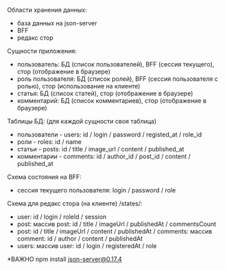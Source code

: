 Области хранения данных:

-   база данных на json-server
-   BFF
-   редакс стор

Сущности приложения:

-   пользователь: БД (список пользователей), BFF (сессия текущего), стор (отображение в браузере)
-   роль пользователя: БД (список ролей), BFF (сессия пользователя с ролью), стор (использование на клиенте)
-   статья: БД (список статей), стор (отображение в браузере)
-   комментарий: БД (список комментариев), стор (отображение в браузере)

Таблицы БД:
(для каждой сущности своя таблица)

-   пользователи - users: id / login / password / registed_at / role_id
-   роли - roles: id / name
-   статьи - posts: id / title / image_url / content / published_at
-   комментарии - comments: id / author_id / post_id / content / published_at

Схема состояния на BFF:

-   сессия текущего пользователя: login / password / role

Схема для редакс стора (на клиенте) /states/:

-   user: id / login / roleId / session
-   post: массив post: id / title / imageUrl / publishedAt / commentsCount
-   post: id / title / imageUrl / content / publishedAt / comments: массив comment: id /
    author / content / publishedAt
-   users: массив user: id / login / registeredAt / role

*ВАЖНО npm install json-server@0.17.4